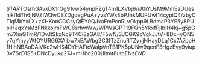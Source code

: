 $START$OsrhGAvxDX1rGg91vw54ynpPZgT4m1LXVbj6/iJ0iYUsM9MmEaDUeshIkI1dTh6jNVZIW3wC8ZDgqegPuA+yvsYWxEbPJnkMUPUwt14cypiQ4/zbyCTIqMbYxLX+zXHKonCGCsyQiEY9QJxaFmPcnRLvOkpp9LBdmaP3YE5y8PUoiHJqxYsMzFNkkojrsFWC8srhwWw/WPWsGPT19FQh5YkxfPjIbIH4kj+g5pGm7XmGTmR/1DvJtSkxNc9T4Ci8zGA8/F5wN/3JCGK9oVqkJJtV+8Dc+yON5y7qYmyyWfOYURG6XAibw7xEAWbg2C3fTzZnuRTZy+jNHayDLq1Cx7A7poH1HlhNBAoDAiVKc2wHS4DYHAFtcWaIpVnTB1PK5pUNw9qenF3HgzEvy9yiup3v7SrD1S5+DNcDyukg27J+mHbo200j1itmt8utoENz$END$